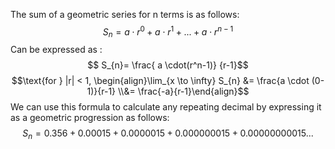 The sum of a geometric series for n terms is as follows:
$$ S_{n}=a\cdot r^0+a\cdot r^1+... + a\cdot r^{n-1}   $$
Can be expressed as :
$$ S_{n}= \frac{ a \cdot(r^n-1)} {r-1}$$
$$\text{for } |r| < 1, \begin{align}\lim_{x \to \infty} S_{n} &= \frac{a \cdot (0-1)}{r-1} \\&= \frac{-a}{r-1}\end{align}$$
We can use this formula to calculate any repeating decimal by expressing it as a geometric progression as follows:
$$S_{n}=0.356+ 0.00015+ 0.0000015 +  0.000000015 + 0.00000000015 ...$$
